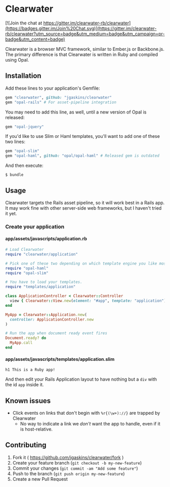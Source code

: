# Clearwater

[![Join the chat at https://gitter.im/clearwater-rb/clearwater](https://badges.gitter.im/Join%20Chat.svg)](https://gitter.im/clearwater-rb/clearwater?utm_source=badge&utm_medium=badge&utm_campaign=pr-badge&utm_content=badge)

Clearwater is a browser MVC framework, similar to Ember.js or Backbone.js. The primary difference is that Clearwater is written in Ruby and compiled using Opal.

## Installation

Add these lines to your application's Gemfile:

```ruby
gem "clearwater", github: "jgaskins/clearwater"
gem "opal-rails" # For asset-pipeline integration
```

You may need to add this line, as well, until a new version of Opal is released:

```ruby
gem "opal-jquery"
```

If you'd like to use Slim or Haml templates, you'll want to add one of these two lines:

```ruby
gem "opal-slim"
gem "opal-haml", github: "opal/opal-haml" # Released gem is outdated
```

And then execute:

    $ bundle

## Usage

Clearwater targets the Rails asset pipeline, so it will work best in a Rails app. It may work fine with other server-side web frameworks, but I haven't tried it yet.

### Create your application

#### app/assets/javascripts/application.rb

```ruby
# Load Clearwater
require "clearwater/application"

# Pick one of these two depending on which template engine you like most.
require "opal-haml"
require "opal-slim"

# You have to load your templates.
require "templates/application"

class ApplicationController < Clearwater::Controller
  view { Clearwater::View.new(element: "#app", template: "application") }
end

MyApp = Clearwater::Application.new(
  controller: ApplicationController.new
)

# Run the app when document ready event fires
Document.ready? do
  MyApp.call
end
```

#### app/assets/javascripts/templates/application.slim

```slim
h1 This is a Ruby app!
```

And then edit your Rails Application layout to have nothing but a `div` with the id `app` inside it.

## Known issues

- Click events on links that don't begin with `%r{(\w+)://}` are trapped by Clearwater
  - No way to indicate a link we *don't* want the app to handle, even if it is host-relative.

## Contributing

1. Fork it ( https://github.com/jgaskins/clearwater/fork )
2. Create your feature branch (`git checkout -b my-new-feature`)
3. Commit your changes (`git commit -am "Add some feature"`)
4. Push to the branch (`git push origin my-new-feature`)
5. Create a new Pull Request
